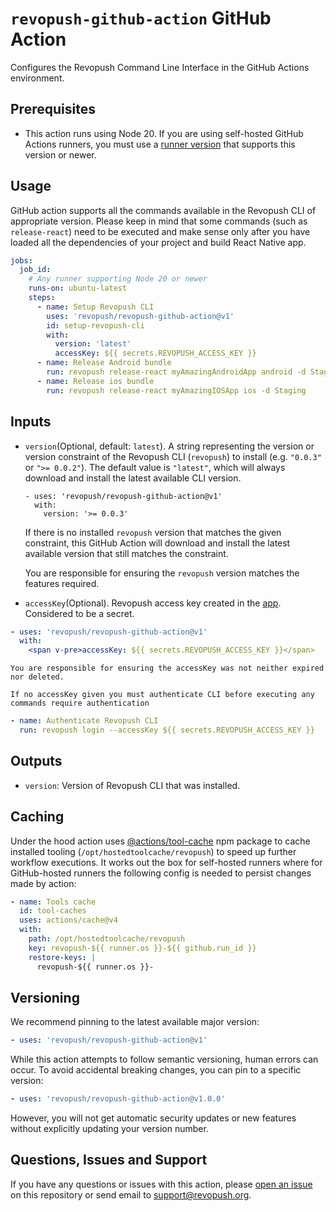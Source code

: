 # `revopush-github-action` GitHub Action

Configures the Revopush Command Line Interface in the GitHub Actions environment.

## Prerequisites

-   This action runs using Node 20. If you are using self-hosted GitHub Actions
    runners, you must use a [runner version](https://github.com/actions/virtual-environments) that supports this
    version or newer.

## Usage

GitHub action supports all the commands available in the Revopush CLI of appropriate version.
Please keep in mind that some commands (such as `release-react`) need to be executed and make sense only after you have
loaded all the dependencies of your project and build React Native app.

```yaml
jobs:
  job_id:
    # Any runner supporting Node 20 or newer
    runs-on: ubuntu-latest
    steps:
      - name: Setup Revopush CLI
        uses: 'revopush/revopush-github-action@v1'
        id: setup-revopush-cli
        with:
          version: 'latest'
          accessKey: ${{ secrets.REVOPUSH_ACCESS_KEY }}
      - name: Release Android bundle
        run: revopush release-react myAmazingAndroidApp android -d Staging
      - name: Release ios bundle
        run: revopush release-react myAmazingIOSApp ios -d Staging
```

## Inputs

-   `version`(Optional, default: `latest`).
    A string representing the version or version constraint of the Revopush CLI
    (`revopush`) to install (e.g. `"0.0.3"` or `">= 0.0.2"`). The default
    value is `"latest"`, which will always download and install the latest
    available CLI version.

        - uses: 'revopush/revopush-github-action@v1'
          with:
            version: '>= 0.0.3'

    If there is no installed `revopush` version that matches the given
    constraint, this GitHub Action will download and install the latest
    available version that still matches the constraint.

    You are responsible for ensuring the `revopush` version matches the features required.

-   `accessKey`(Optional). Revopush access key created in the [app](http://app.revopush.org/). Considered to be a secret.

```yaml
- uses: 'revopush/revopush-github-action@v1'
  with:
    <span v-pre>accessKey: ${{ secrets.REVOPUSH_ACCESS_KEY }}</span>
```


    You are responsible for ensuring the accessKey was not neither expired nor deleted.

    If no accessKey given you must authenticate CLI before executing any commands require authentication

```yaml
- name: Authenticate Revopush CLI
  run: revopush login --accessKey ${{ secrets.REVOPUSH_ACCESS_KEY }}
```

## Outputs
-   `version`: Version of Revopush CLI that was installed.

## Caching

Under the hood action uses [@actions/tool-cache](https://www.npmjs.com/package/@actions/tool-cache) npm package to
cache installed tooling (`/opt/hostedtoolcache/revopush`) to speed up further workflow executions.
It works out the box for self-hosted runners where for GitHub-hosted runners the following config is needed to persist
changes made by action:

```yaml
- name: Tools cache
  id: tool-caches
  uses: actions/cache@v4
  with:
    path: /opt/hostedtoolcache/revopush
    key: revopush-${{ runner.os }}-${{ github.run_id }}
    restore-keys: |
      revopush-${{ runner.os }}-
```

## Versioning

We recommend pinning to the latest available major version:

```yaml
- uses: 'revopush/revopush-github-action@v1'
```

While this action attempts to follow semantic versioning, human errors can occur.
To avoid accidental breaking changes, you can pin to a specific version:

```yaml
- uses: 'revopush/revopush-github-action@v1.0.0'
```

However, you will not get automatic security updates or new features without
explicitly updating your version number.

## Questions, Issues and Support

If you have any questions or issues with this action, please [open an issue](https://github.com/revopush/revopush-github-action/issues)
on this repository or send email to [support@revopush.org](mailto:support@revopush.org).
